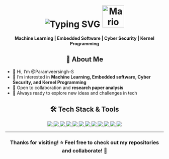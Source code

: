 <h1 align="center">
  <img src="https://readme-typing-svg.demolab.com?font=Poppins&weight=600&size=32&pause=1000&color=00C7B7&center=true&vCenter=true&random=false&width=600&height=100&lines=Hi+%F0%9F%91%8B%2C+Paramveer+here!" alt="Typing SVG" />
  <img alt="Mario Wave" src="https://emojis.slackmojis.com/emojis/images/1613942497/14160/mario_wave.gif?1613942497" width="70">
</h1>

<p align="center">
  <b>Machine Learning | Embedded Software | Cyber Security | Kernel Programming</b>
</p>

<div align="center">

## 🚀 About Me

</div>

- 👋 Hi, I’m @Paramveersingh-S  
- 👀 I’m interested in **Machine Learning, Embedded software, Cyber Security, and Kernel Programming**  
- 🤝 Open to collaboration and **research paper analysis**  
- 💞️ Always ready to explore new ideas and challenges in tech  

<div align="center">

## 🛠️ Tech Stack & Tools

</div>

<p align="center">
  <a href="https://mern.dev">
    <img src="https://img.shields.io/badge/MERN-Expert-cyan?style=flat-square&logo=react&logoColor=white&colorA=2B2D42&colorB=00C7B7" />
  </a>
  <a href="https://python.org">
    <img src="https://img.shields.io/badge/Python-Pro-FFD43B?style=flat-square&logo=python&logoColor=3776AB&colorA=4B8BBE" />
  </a>
  <a href="https://javascript.info">
    <img src="https://img.shields.io/badge/JavaScript-ES6+-F7DF1E?style=flat-square&logo=javascript&logoColor=black&colorA=323330&colorB=F0DB4F" />
  </a>
  <a href="https://git-scm.com">
    <img src="https://img.shields.io/badge/Git-Ninja-F05032?style=flat-square&logo=git&logoColor=white&colorA=2C2D2E" />
  </a>
  <a href="https://github.com/yourusername">
    <img src="https://img.shields.io/badge/GitHub-Profile-181717?style=flat-square&logo=github&logoColor=white&colorA=0D1117" />
  </a>
  <a href="https://arduino.cc">
    <img src="https://img.shields.io/badge/Arduino-Maker-00979D?style=flat-square&logo=arduino&logoColor=white&colorA=00878F" />
  </a>
  <a href="https://platformio.org">
    <img src="https://img.shields.io/badge/PlatformIO-Dev-4BAAEE?style=flat-square&logo=platformio&logoColor=white&colorA=1A1E2C" />
  </a>
  <a href="https://nodejs.org">
    <img src="https://img.shields.io/badge/Node.js-Runtime-339933?style=flat-square&logo=nodedotjs&logoColor=white&colorA=43853D" />
  </a>
  <a href="https://colab.research.google.com">
    <img src="https://img.shields.io/badge/Colab-Notebooks-F9AB00?style=flat-square&logo=googlecolab&logoColor=white&colorA=4A154B" />
  </a>
  <a href="https://espressif.com">
    <img src="https://img.shields.io/badge/ESP32/ESP8266-IoT-E7352C?style=flat-square&logo=espressif&logoColor=white&colorA=000000" />
  </a>
  <a href="https://lora-alliance.org">
    <img src="https://img.shields.io/badge/LoRa-WAN-00B0FF?style=flat-square&logo=lorawan&logoColor=white&colorA=1A237E" />
  </a>
  <a href="https://kali.org">
    <img src="https://img.shields.io/badge/Kali-Cyber%20Security-557C94?style=flat-square&logo=kalilinux&logoColor=white&colorA=000000" />
  </a>
</p>


<hr>

<div align="center">
  <h3>Thanks for visiting! ⭐ Feel free to check out my repositories and collaborate! 🚀</h3>
</div>
